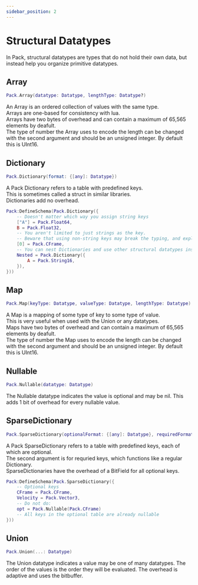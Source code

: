 ```yaml
---
sidebar_position: 2
---
```


# Structural Datatypes

In Pack, structural datatypes are types that do not hold their own data, but instead help you organize primitive datatypes.

## Array

```lua
Pack.Array(datatype: Datatype, lengthType: Datatype?)
```

An Array is an ordered collection of values with the same type.  
Arrays are one-based for consistency with lua.  
Arrays have two bytes of overhead and can contain a maximum of 65,565 elements by deafult.  
The type of number the Array uses to encode the length can be changed with the second argument
and should be an unsigned integer. By default this is UInt16.

## Dictionary

```lua
Pack.Dictionary(format: {[any]: Datatype})
```

A Pack Dictionary refers to a table with predefined keys.  
This is sometimes called a struct in similar libraries.  
Dictionaries add no overhead.

```lua
Pack:DefineSchema(Pack.Dictionary({
    -- Doesn't matter which way you assign string keys
    ["A"] = Pack.Float64,
    B = Pack.Float32,
    -- You aren't limited to just strings as the key.
    -- Beware that using non-string keys may break the typing, and explicit type annotation may not be able to fix it.
    [0] = Pack.CFrame,
    -- You can nest Dictionaries and use other structural datatypes inside a dictionary
    Nested = Pack.Dictionary({
        A = Pack.String16,
    }),
}))
```

## Map

```lua
Pack.Map(keyType: Datatype, valueType: Datatype, lengthType: Datatype)
```

A Map is a mapping of some type of key to some type of value.  
This is very useful when used with the Union or any datatypes.  
Maps have two bytes of overhead and can contain a maximum of 65,565 elements by deafult.  
The type of number the Map uses to encode the length can be changed with the second argument
and should be an unsigned integer. By default this is UInt16.

## Nullable

```lua
Pack.Nullable(datatype: Datatype)
```

The Nullable datatype indicates the value is optional and may be nil. This adds 1 bit of overhead for every nullable value.

## SparseDictionary

```lua
Pack.SparseDictionary(optionalFormat: {[any]: Datatype}, requiredFormat: {[any]: Datatype})
```

A Pack SparseDictionary refers to a table with predefined keys, each of which are optional.  
The second argument is for requried keys, which functions like a regular Dictionary.  
SparseDictionaries have the overhead of a BitField for all optional keys.

```lua
Pack:DefineSchema(Pack.SparseDictionary({
    -- Optional keys
    CFrame = Pack.CFrame,
    Velocity = Pack.Vector3,
    -- Do not do:
    opt = Pack.Nullable(Pack.CFrame)
    -- All keys in the optional table are already nullable
}))
```

## Union

```lua
Pack.Union(...: Datatype)
```

The Union datatype indicates a value may be one of many datatypes. The order of the values is the order they will be evaluated. The overhead is adaptive and uses the bitbuffer.

